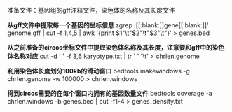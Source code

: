 准备文件：基因组的gff注释文件，染色体的名称及其长度文件

**从gff文件中提取每一个基因的坐标信息**
    zgrep '[[:blank:]]gene[[:blank:]]' genome.gff | cut -f 1,4,5 | awk '{print $1"\t"$2"\t"$3"\t"}' > genes.bed
    
**从之前准备的circos坐标文件中提取染色体名称及其长度，注意要和gff中的染色体名称对应**
    cut -d ' ' -f 3,6 karyotype.txt | tr ' ' '\t' > chrlen.genome
    
**利用染色体长度划分100kb的滑动窗口**
    bedtools makewindows -g chrlen.genome -w 100000 > chrlen.windows
    
**得到circos需要的在每个窗口内拥有的基因数量文件**
    bedtools coverage -a chrlen.windows -b genes.bed | cut -f1-4 > genes_density.txt
